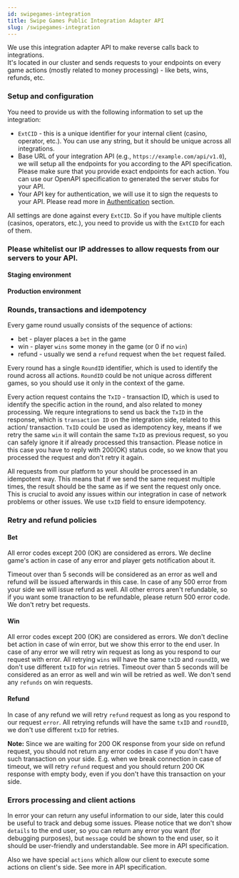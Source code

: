 ```yaml
---
id: swipegames-integration
title: Swipe Games Public Integration Adapter API
slug: /swipegames-integration
---
```


We use this integration adapter API to make reverse calls back to integrations.  
It's located in our cluster and sends requests to your endpoints on every game actions (mostly related to money processing) - like bets, wins, refunds, etc.

### Setup and configuration

You need to provide us with the following information to set up the integration:

-   `ExtCID` - this is a unique identifier for your internal client (casino, operator, etc.).
    You can use any string, but it should be unique across all integrations.
-   Base URL of your integration API (e.g., `https://example.com/api/v1.0`), we will setup all the endpoints for you according to the API specification.  
    Please make sure that you provide exact endpoints for each action. You can use our OpenAPI specification to generated the server stubs for your API.
-   Your API key for authentication, we will use it to sign the requests to your API. Please read more in [Authentication](#authn) section.

All settings are done against every `ExtCID`. So if you have multiple clients (casinos, operators, etc.), you need to provide us with the `ExtCID` for each of them.

### Please whitelist our IP addresses to allow requests from our servers to your API.

#### Staging environment

#### Production environment

### Rounds, transactions and idempotency

Every game round usually consists of the sequence of actions:

-   bet - player places a `bet` in the game
-   win - player `wins` some money in the game (or 0 if no `win`)
-   refund - usually we send a `refund` request when the `bet` request failed.

Every round has a single `RoundID` identifier, which is used to identify the round across all actions. `RoundID` could be not unique across different games, so you should use it only in the context of the game.

Every action request contains the `TxID` - transaction ID, which is used to identify the specific action in the round, and also related
to money processing. We requre integrations to send us back the `TxID` in the response, which is `transaction ID` on the integration side, related to this action/ transaction. `TxID` could be used as idempotency key, means if we retry the same `win` it will contain the same `TxID` as previous request, so you can safely ignore it if already processed this transaction. Please notice in this case you have to reply with 200(OK) status code, so we know that you processed the request and don't retry it again.

All requests from our platform to your should be processed in an idempotent way.
This means that if we send the same request multiple times, the result should be the same as if we sent the request only once.
This is crucial to avoid any issues within our integration in case of network problems or other issues.
We use `txID` field to ensure idempotency.

### Retry and refund policies

#### Bet

All error codes except 200 (OK) are considered as errors. We decline game's action in case of any error and player gets notification about it.

Timeout over than 5 seconds will be considered as an error as well and refund will be issued afterwards in this case.
In case of any 500 error from your side we will issue refund as well.
All other errors aren't refundable, so if you want some tranaction to be refundable, please return 500 error code.
We don't retry bet requests.

#### Win

All error codes except 200 (OK) are considered as errors. We don't decline bet action in case of win error, but we show this error to the end user.
In case of any error we will retry win request as long as you respond to our request with error.
All retrying `wins` will have the same `txID` and `roundID`, we don't use different `txID` for `win` retries.
Timeout over than 5 seconds will be considered as an error as well and win will be retried as well.
We don't send any `refunds` on win requests.

#### Refund

In case of any refund we will retry `refund` request as long as you respond to our request `error`.
All retrying refunds will have the same `txID` and `roundID`, we don't use different `txID` for retries.

**Note:** Since we are waiting for 200 OK response from your side on refund request, you should not return any error codes in case if you don't have such transaction on your side. E.g. when we break connection in case of timeout, we will retry `refund` request and you should return 200 OK response with empty body, even if you don't have this transaction on your side.

### Errors processing and client actions

In error your can return any useful information to our side, later this could be useful to track and debug some issues.
Please notice that we don't show `details` to the end user, so you can return any error you want (for debugging purposes),
but `message` could be shown to the end user, so it should be user-friendly and understandable. See more in API specification.

Also we have special `actions` which allow our client to execute some actions on client's side. See more in API specification.
